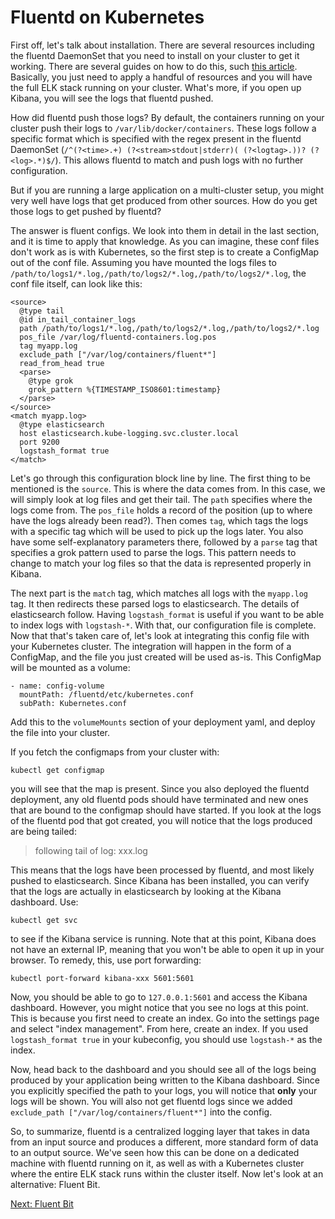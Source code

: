 # Fluentd on Kubernetes

First off, let's talk about installation. There are several resources including the fluentd DaemonSet that you need to install on your cluster to get it working. There are several guides on how to do this, such [this article](https://devopscounsel.com/kubernetes-log-collection-with-fluentd-elasticsearch-and-kibana/). Basically, you just need to apply a handful of resources and you will have the full ELK stack running on your cluster. What's more, if you open up Kibana, you will see the logs that fluentd pushed.

How did fluentd push those logs? By default, the containers running on your cluster push their logs to `/var/lib/docker/containers`. These logs follow a specific format which is specified with the regex present in the fluentd DaemonSet (`/^(?<time>.+) (?<stream>stdout|stderr)( (?<logtag>.))? (?<log>.*)$/`). This allows fluentd to match and push logs with no further configuration.

But if you are running a large application on a multi-cluster setup, you might very well have logs that get produced from other sources. How do you get those logs to get pushed by fluentd?

The answer is fluent configs. We look into them in detail in the last section, and it is time to apply that knowledge. As you can imagine, these conf files don't work as is with Kubernetes, so the first step is to create a ConfigMap out of the conf file. Assuming you have mounted the logs files to `/path/to/logs1/*.log,/path/to/logs2/*.log,/path/to/logs2/*.log`, the conf file itself, can look like this:

```
<source>
  @type tail
  @id in_tail_container_logs
  path /path/to/logs1/*.log,/path/to/logs2/*.log,/path/to/logs2/*.log
  pos_file /var/log/fluentd-containers.log.pos
  tag myapp.log
  exclude_path ["/var/log/containers/fluent*"]
  read_from_head true
  <parse>
    @type grok
    grok_pattern %{TIMESTAMP_ISO8601:timestamp}
  </parse>
</source>
<match myapp.log>
  @type elasticsearch
  host elasticsearch.kube-logging.svc.cluster.local
  port 9200
  logstash_format true
</match>
```

Let's go through this configuration block line by line. The first thing to be mentioned is the `source`. This is where the data comes from. In this case, we will simply look at log files and get their tail. The `path` specifies where the logs come from. The `pos_file` holds a record of the position (up to where have the logs already been read?). Then comes `tag`, which tags the logs with a specific tag which will be used to pick up the logs later. You also have some self-explanatory parameters there, followed by a `parse` tag that specifies a grok pattern used to parse the logs. This pattern needs to change to match your log files so that the data is represented properly in Kibana.

The next part is the `match` tag, which matches all logs with the `myapp.log` tag. It then redirects these parsed logs to elasticsearch. The details of elasticsearch follow. Having `logstash_format` is useful if you want to be able to index logs with `logstash-*`. With that, our configuration file is complete. Now that that's taken care of, let's look at integrating this config file with your Kubernetes cluster. The integration will happen in the form of a ConfigMap, and the file you just created will be used as-is. This ConfigMap will be mounted as a volume:

```
- name: config-volume
  mountPath: /fluentd/etc/kubernetes.conf
  subPath: Kubernetes.conf
```

Add this to the `volumeMounts` section of your deployment yaml, and deploy the file into your cluster.

If you fetch the configmaps from your cluster with:

```
kubectl get configmap
```

you will see that the map is present. Since you also deployed the fluentd deployment, any old fluentd pods should have terminated and new ones that are bound to the configmap should have started. If you look at the logs of the fluentd pod that got created, you will notice that the logs produced are being tailed:

> following tail of log: xxx.log

This means that the logs have been processed by fluentd, and most likely pushed to elasticsearch. Since Kibana has been installed, you can verify that the logs are actually in elasticsearch by looking at the Kibana dashboard. Use:

```
kubectl get svc
```

to see if the Kibana service is running. Note that at this point, Kibana does not have an external IP, meaning that you won't be able to open it up in your browser. To remedy, this, use port forwarding:

```
kubectl port-forward kibana-xxx 5601:5601
```

Now, you should be able to go to `127.0.0.1:5601` and access the Kibana dashboard. However, you might notice that you see no logs at this point. This is because you first need to create an index. Go into the settings page and select "index management". From here, create an index. If you used `logstash_format true` in your kubeconfig, you should use `logstash-*` as the index.

Now, head back to the dashboard and you should see all of the logs being produced by your application being written to the Kibana dashboard. Since you explicitly specified the path to your logs, you will notice that **only** your logs will be shown. You will also not get fluentd logs since we added `exclude_path ["/var/log/containers/fluent*"]` into the config.

So, to summarize, fluentd is a centralized logging layer that takes in data from an input source and produces a different, more standard form of data to an output source. We've seen how this can be done on a dedicated machine with fluentd running on it, as well as with a Kubernetes cluster where the entire ELK stack runs within the cluster itself. Now let's look at an alternative: Fluent Bit.

[Next: Fluent Bit](./fluentdbit.md)